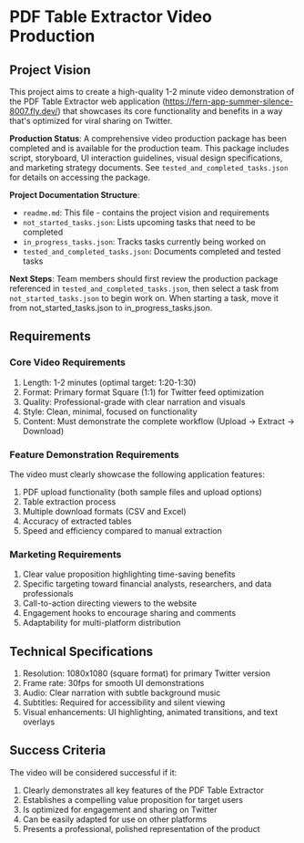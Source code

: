# PDF Table Extractor Video Production

## Project Vision

This project aims to create a high-quality 1-2 minute video demonstration of the PDF Table Extractor web application (https://fern-app-summer-silence-8007.fly.dev/) that showcases its core functionality and benefits in a way that's optimized for viral sharing on Twitter.

**Production Status**: A comprehensive video production package has been completed and is available for the production team. This package includes script, storyboard, UI interaction guidelines, visual design specifications, and marketing strategy documents. See `tested_and_completed_tasks.json` for details on accessing the package.

**Project Documentation Structure**:
- `readme.md`: This file - contains the project vision and requirements
- `not_started_tasks.json`: Lists upcoming tasks that need to be completed
- `in_progress_tasks.json`: Tracks tasks currently being worked on
- `tested_and_completed_tasks.json`: Documents completed and tested tasks

**Next Steps**: Team members should first review the production package referenced in `tested_and_completed_tasks.json`, then select a task from `not_started_tasks.json` to begin work on. When starting a task, move it from not_started_tasks.json to in_progress_tasks.json.

## Requirements

### Core Video Requirements

1. Length: 1-2 minutes (optimal target: 1:20-1:30)
2. Format: Primary format Square (1:1) for Twitter feed optimization
3. Quality: Professional-grade with clear narration and visuals
4. Style: Clean, minimal, focused on functionality
5. Content: Must demonstrate the complete workflow (Upload → Extract → Download)

### Feature Demonstration Requirements

The video must clearly showcase the following application features:
1. PDF upload functionality (both sample files and upload options)
2. Table extraction process
3. Multiple download formats (CSV and Excel)
4. Accuracy of extracted tables
5. Speed and efficiency compared to manual extraction

### Marketing Requirements

1. Clear value proposition highlighting time-saving benefits
2. Specific targeting toward financial analysts, researchers, and data professionals
3. Call-to-action directing viewers to the website
4. Engagement hooks to encourage sharing and comments
5. Adaptability for multi-platform distribution

## Technical Specifications

1. Resolution: 1080x1080 (square format) for primary Twitter version
2. Frame rate: 30fps for smooth UI demonstrations
3. Audio: Clear narration with subtle background music
4. Subtitles: Required for accessibility and silent viewing
5. Visual enhancements: UI highlighting, animated transitions, and text overlays

## Success Criteria

The video will be considered successful if it:
1. Clearly demonstrates all key features of the PDF Table Extractor
2. Establishes a compelling value proposition for target users
3. Is optimized for engagement and sharing on Twitter
4. Can be easily adapted for use on other platforms
5. Presents a professional, polished representation of the product